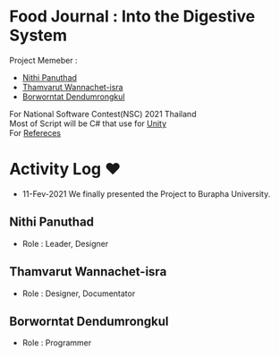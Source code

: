 # Food Journal : Into the Digestive System
Project Memeber : 
 - [Nithi Panuthad](https://github.com/TryHardBoi)
 - [Thamvarut Wannachet-isra](https://github.com/RealThamvarut)
 - [Borworntat Dendumrongkul](https://github.com/MasterIceZ)
 
For National Software Contest(NSC) 2021 Thailand<br>
Most of Script will be C# that use for [Unity](https://unity.com/)<br> For [Refereces](https://docs.unity3d.com/ScriptReference/)<br>

# Activity Log :heart:
 - 11-Fev-2021 We finally presented the Project to Burapha University.
 
## Nithi Panuthad  
 - Role : Leader, Designer<br>
## Thamvarut Wannachet-isra  
 - Role : Designer, Documentator<br>
## Borworntat Dendumrongkul
 - Role : Programmer
